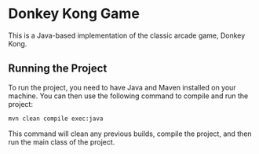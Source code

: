 # Donkey Kong Game

This is a Java-based implementation of the classic arcade game, Donkey Kong.
## Running the Project

To run the project, you need to have Java and Maven installed on your machine. You can then use the following command to compile and run the project:

```sh
mvn clean compile exec:java
```

This command will clean any previous builds, compile the project, and then run the main class of the project.
